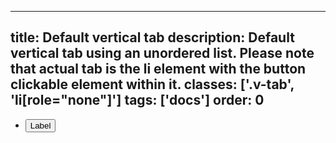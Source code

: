 <!--
 *              © 2025 Visa
 *
 * Licensed under the Apache License, Version 2.0 (the "License");
 * you may not use this file except in compliance with the License.
 * You may obtain a copy of the License at
 *
 *         http://www.apache.org/licenses/LICENSE-2.0
 *
 * Unless required by applicable law or agreed to in writing, software
 * distributed under the License is distributed on an "AS IS" BASIS,
 * WITHOUT WARRANTIES OR CONDITIONS OF ANY KIND, either express or implied.
 * See the License for the specific language governing permissions and
 * limitations under the License.
 *
 -->
---
title: Default vertical tab 
description: Default vertical tab using an unordered list. Please note that actual tab is the li element with the button clickable element within it. 
classes: ['.v-tab', 'li[role="none"]']
tags: ['docs']
order: 0
---

<ul class="v-tabs v-tabs-vertical" role="tablist">
  <li class="v-tab" role="none">
    <button aria-selected="false" class="v-button v-button-tertiary" role="tab">
      Label
    </button>
  </li>
</ul>
